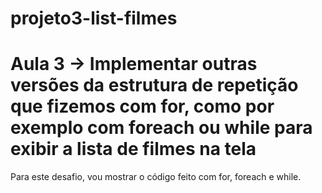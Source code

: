 # projeto3-list-filmes

# Aula 3 -> Implementar outras versões da estrutura de repetição que fizemos com for, como por exemplo com foreach ou while para exibir a lista de filmes na tela
Para este desafio, vou mostrar o código feito com for, foreach e while.
